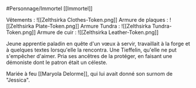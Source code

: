 #Personnage/Immortel [[Immortel]]

Vêtements :
![[Zelthsirka Clothes-Token.png]]
Armure de plaques : 
![[Zelthsirka Plate-Token.png]]
Armure Tundra :
![[Zelthsirka Tundra-Token.png]]
Armure de cuir :
![[Zelthsirka Leather-Token.png]]

Jeune apprentie paladin en quête d'un vœux à servir, travaillait à la forge et à quelques textes lorsqu'elle la rencontra. Une Tieffelin, qu'elle ne put s'empêcher d'aimer.
Pria ses ancêtres de la protéger, en faisant une démoniste dont le patron était un céleste.

Mariée à feu [[Maryola Delorme]], qui lui avait donné son surnom de "Jessica".